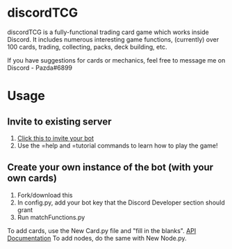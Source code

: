 # discordTCG
discordTCG is a fully-functional trading card game which works inside Discord. It includes numerous interesting game functions, (currently) over 100 cards, trading, collecting, packs, deck building, etc.

If you have suggestions for cards or mechanics, feel free to message me on Discord - Pazda#6899

# Usage

## Invite to existing server
1. [Click this to invite your bot](https://discordapp.com/api/oauth2/authorize?client_id=824378092368822283&permissions=0&scope=bot)
2. Use the =help and =tutorial commands to learn how to play the game!

## Create your own instance of the bot (with your own cards)
1. Fork/download this
2. In config.py, add your bot key that the Discord Developer section should grant
3. Run matchFunctions.py

To add cards, use the New Card.py file and "fill in the blanks". [API Documentation](https://github.com/Pazda/discordTCG/wiki)
To add nodes, do the same with New Node.py.
